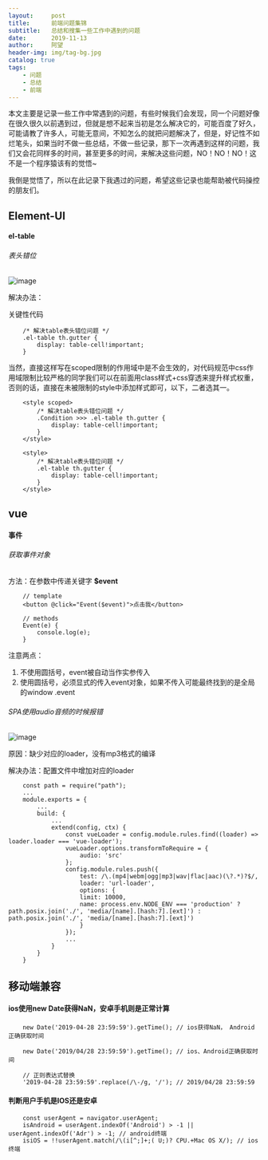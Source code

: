 ```yaml
---
layout:     post
title:      前端问题集锦
subtitle:   总结和搜集一些工作中遇到的问题
date:       2019-11-13
author:     阿望
header-img: img/tag-bg.jpg
catalog: true
tags:
    - 问题
    - 总结
    - 前端
---
```


本文主要是记录一些工作中常遇到的问题，有些时候我们会发现，同一个问题好像在很久很久以前遇到过，但就是想不起来当初是怎么解决它的，可能百度了好久，可能请教了许多人，可能无意间，不知怎么的就把问题解决了，但是，好记性不如烂笔头，如果当时不做一些总结，不做一些记录，那下一次再遇到这样的问题，我们又会花同样多的时间，甚至更多的时间，来解决这些问题，NO！NO！NO！这不是一个程序猿该有的觉悟~

我倒是觉悟了，所以在此记录下我遇过的问题，希望这些记录也能帮助被代码操控的朋友们。

## Element-UI

#### el-table

###### 表头错位

![image](https://awang0608.github.io/img/2019-11-13/table-header-dislocation.jpg)

解决办法：

关键性代码
    
```
    /* 解决table表头错位问题 */
    .el-table th.gutter {
        display: table-cell!important;
    }
```
当然，直接这样写在scoped限制的作用域中是不会生效的，对代码规范中css作用域限制比较严格的同学我们可以在前面用class样式+css穿透来提升样式权重，否则的话，直接在未被限制的style中添加样式即可，以下，二者选其一。

```
    <style scoped>
        /* 解决table表头错位问题 */
        .Condition >>> .el-table th.gutter {
            display: table-cell!important;
        }
    </style>
```
```
    <style>
        /* 解决table表头错位问题 */
        .el-table th.gutter {
            display: table-cell!important;
        }
    </style>
```

## vue

#### 事件

###### 获取事件对象

方法：在参数中传递关键字 **$event**

```
    // template
    <button @click="Event($event)">点击我</button>

    // methods
    Event(e) {
        console.log(e);
    }
```

注意两点：

1. 不使用圆括号，event被自动当作实参传入
2. 使用圆括号，必须显式的传入event对象，如果不传入可能最终找到的是全局的window .event

###### SPA使用audio音频的时候报错

![image](https://awang0608.github.io/img/202001/vue-audio-error.png)

原因：缺少对应的loader，没有mp3格式的编译

解决办法：配置文件中增加对应的loader

```
    const path = require("path");
    ...
    module.exports = {
        ...
        build: {
            ...
            extend(config, ctx) {
                const vueLoader = config.module.rules.find((loader) => loader.loader === 'vue-loader');
                vueLoader.options.transformToRequire = {
                    audio: 'src'
                };
                config.module.rules.push({
                    test: /\.(mp4|webm|ogg|mp3|wav|flac|aac)(\?.*)?$/,
                    loader: 'url-loader',
                    options: {
                    limit: 10000,
                    name: process.env.NODE_ENV === 'production' ? path.posix.join('./', 'media/[name].[hash:7].[ext]') : path.posix.join('./', 'media/[name].[hash:7].[ext]')
                    }
                });
                ...
            }
        }
    }
```

## 移动端兼容

#### ios使用new Date获得NaN，安卓手机则是正常计算

```
    new Date('2019-04-28 23:59:59').getTime(); // ios获得NaN， Android正确获取时间

    new Date('2019/04/28 23:59:59').getTime(); // ios、Android正确获取时间

    // 正则表达式替换
    '2019-04-28 23:59:59'.replace(/\-/g, '/'); // 2019/04/28 23:59:59
```
#### 判断用户手机是IOS还是安卓

```
    const userAgent = navigator.userAgent;
    isAndroid = userAgent.indexOf('Android') > -1 || userAgent.indexOf('Adr') > -1; // android终端
    isiOS = !!userAgent.match(/\(i[^;]+;( U;)? CPU.+Mac OS X/); // ios终端
```

